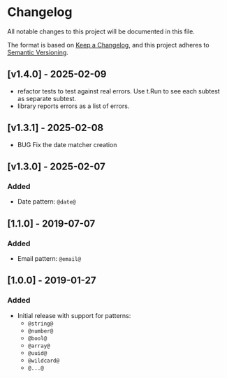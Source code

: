 # Changelog

All notable changes to this project will be documented in this file.

The format is based on [Keep a Changelog](https://keepachangelog.com/en/1.0.0/),
and this project adheres to [Semantic Versioning](https://semver.org/spec/v2.0.0.html).

## [v1.4.0] - 2025-02-09

- refactor tests to test against real errors. Use t.Run to see each subtest as separate subtest.
- library reports errors as a list of errors.

## [v1.3.1] - 2025-02-08

- BUG Fix the date matcher creation

## [v1.3.0] - 2025-02-07

### Added

- Date pattern: `@date@`

## [1.1.0] - 2019-07-07

### Added

- Email pattern: `@email@`

## [1.0.0] - 2019-01-27

### Added

- Initial release with support for patterns:
  - `@string@`
  - `@number@`
  - `@bool@`
  - `@array@`
  - `@uuid@`
  - `@wildcard@`
  - `@...@`
